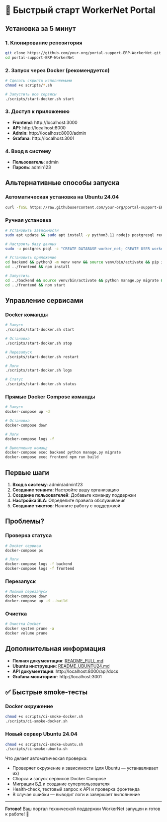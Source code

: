 # 🚀 Быстрый старт WorkerNet Portal

## Установка за 5 минут

### 1. Клонирование репозитория
```bash
git clone https://github.com/your-org/portal-support-ERP-WorkerNet.git
cd portal-support-ERP-WorkerNet
```

### 2. Запуск через Docker (рекомендуется)
```bash
# Сделать скрипты исполняемыми
chmod +x scripts/*.sh

# Запустить все сервисы
./scripts/start-docker.sh start
```

### 3. Доступ к приложению
- **Frontend**: http://localhost:3000
- **API**: http://localhost:8000
- **Admin**: http://localhost:8000/admin
- **Grafana**: http://localhost:3001

### 4. Вход в систему
- **Пользователь**: admin
- **Пароль**: admin123

## Альтернативные способы запуска

### Автоматическая установка на Ubuntu 24.04
```bash
curl -fsSL https://raw.githubusercontent.com/your-org/portal-support-ERP-WorkerNet/main/scripts/install-ubuntu.sh | bash
```

### Ручная установка
```bash
# Установить зависимости
sudo apt update && sudo apt install -y python3.11 nodejs postgresql redis-server docker.io

# Настроить базу данных
sudo -u postgres psql -c "CREATE DATABASE worker_net; CREATE USER workernet WITH PASSWORD 'workernet123'; GRANT ALL PRIVILEGES ON DATABASE worker_net TO workernet;"

# Установить приложение
cd backend && python3 -m venv venv && source venv/bin/activate && pip install -r requirements.txt
cd ../frontend && npm install

# Запустить
cd ../backend && source venv/bin/activate && python manage.py migrate && python manage.py runserver
cd ../frontend && npm start
```

## Управление сервисами

### Docker команды
```bash
# Запуск
./scripts/start-docker.sh start

# Остановка
./scripts/start-docker.sh stop

# Перезапуск
./scripts/start-docker.sh restart

# Логи
./scripts/start-docker.sh logs

# Статус
./scripts/start-docker.sh status
```

### Прямые Docker Compose команды
```bash
# Запуск
docker-compose up -d

# Остановка
docker-compose down

# Логи
docker-compose logs -f

# Выполнение команд
docker-compose exec backend python manage.py migrate
docker-compose exec frontend npm run build
```

## Первые шаги

1. **Вход в систему**: admin/admin123
2. **Создание тенанта**: Настройте вашу организацию
3. **Создание пользователей**: Добавьте команду поддержки
4. **Настройка SLA**: Определите правила обслуживания
5. **Создание тикетов**: Начните работу с поддержкой

## Проблемы?

### Проверка статуса
```bash
# Docker сервисы
docker-compose ps

# Логи
docker-compose logs -f backend
docker-compose logs -f frontend
```

### Перезапуск
```bash
# Полный перезапуск
docker-compose down
docker-compose up -d --build
```

### Очистка
```bash
# Очистка Docker
docker system prune -a
docker volume prune
```

## Дополнительная информация

- **Полная документация**: [README_FULL.md](README_FULL.md)
- **Ubuntu инструкции**: [README_UBUNTU24.md](README_UBUNTU24.md)
- **API документация**: http://localhost:8000/api/docs
- **Grafana мониторинг**: http://localhost:3001

## ✅ Быстрые smoke-тесты

### Docker окружение
```bash
chmod +x scripts/ci-smoke-docker.sh
./scripts/ci-smoke-docker.sh
```

### Новый сервер Ubuntu 24.04
```bash
chmod +x scripts/ci-smoke-ubuntu.sh
./scripts/ci-smoke-ubuntu.sh
```

Что делает автоматическая проверка:
- Проверяет окружение и зависимости (для Ubuntu — устанавливает их)
- Сборка и запуск сервисов Docker Compose
- Миграции БД и создание суперпользователя
- Health‑check, тестовый запрос к API и проверка фронтенда
- В случае ошибки — выводит логи и завершает выполнение

---

**Готово!** Ваш портал технической поддержки WorkerNet запущен и готов к работе! 🎉
